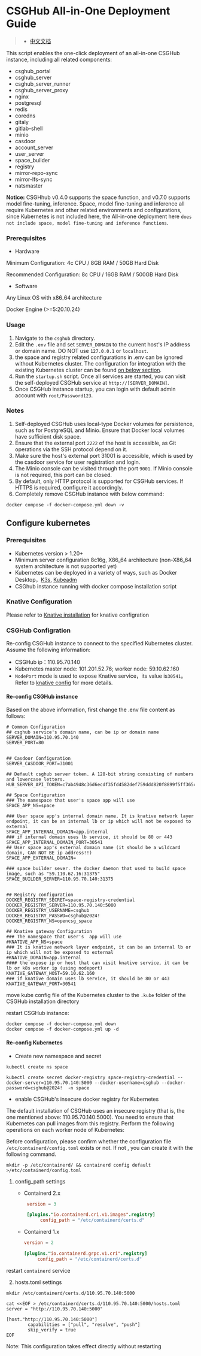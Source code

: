 # CSGHub All-in-One Deployment Guide

> - [中文文档](../../docs/cn/docker_compose_installation.md)

This script enables the one-click deployment of an all-in-one CSGHub instance, including all related components:

* csghub_portal
* csghub_server
* csghub_server_runner
* csghub_server_proxy
* nginx
* postgresql
* redis
* coredns
* gitaly
* gitlab-shell
* minio
* casdoor
* account_server
* user_server
* space_builder
* registry
* mirror-repo-sync
* mirror-lfs-sync
* natsmaster


**Notice:**
CSGHhub v0.4.0 supports the space function, and v0.7.0 supports model fine-tuning, inference. Space, model fine-tuning and inference all require Kubernetes and other related environments and configurations, since Kubernetes is not included here,  the All-in-one deployment here `does not include space, model fine-tuning and inference functions`.

### Prerequisites
* Hardware

Minimum Configuration: 4c CPU / 8GB RAM / 50GB Hard Disk

Recommended Configuration: 8c CPU / 16GB RAM / 500GB Hard Disk

* Software

Any Linux OS with x86_64 architecture

Docker Engine (>=5:20.10.24)

### Usage
1. Navigate to the `csghub` directory.
2. Edit the `.env` file and set `SERVER_DOMAIN` to the current host's IP address or domain name. DO NOT use `127.0.0.1` or `localhost`.
3. the space and registry related configurations in .env can be ignored without Kubernetes cluster. The configuration for integration with the existing Kubernetes cluster can be found [on below section](#Configure-kubernetes).
3. Run the `startup.sh` script. Once all services are started, you can visit the self-deployed CSGHub service at `http://[SERVER_DOMAIN]`.
4. Once CSGHub instance startup, you can login with default admin account with `root/Password123`.

### Notes
1. Self-deployed CSGHub uses local-type Docker volumes for persistence, such as for PostgreSQL and Minio. Ensure that Docker local volumes have sufficient disk space.
1. Ensure that the external port `2222` of the host is accessible, as Git operations via the SSH protocol depend on it.
1. Make sure the host's external port 31001 is accessible, which is used by the casdoor service for user registration and login.
1. The Minio console can be visited through the port `9001`. If Minio console is not required, this port can be closed.
1. By default, only HTTP protocol is supported for CSGHub services. If HTTPS is required, configure it accordingly.
1. Completely remove CSGHub instance with below command:
```
docker compose -f docker-compose.yml down -v
```

## Configure kubernetes
### Prerequisites

* Kubernetes version > 1.20+
* Minimum server configuration 8c16g, X86_64 architecture (non-X86_64 system architecture is not supported yet)
* Kubernetes can be deployed in a variety of ways, such as Docker Desktop，[K3s](https://docs.k3s.io/quick-start), [Kubeadm](https://kubernetes.io/docs/setup/production-environment/tools/kubeadm/create-cluster-kubeadm/)
* CSGhub instance running with docker compose installation script

### Knative Configuration

Please refer to [Knative installation](https://opencsg.com/docs/csghub/101/helm/installation) for knative configration

### CSGHub Configration

Re-config CSGHub instance to connect to the specified Kubernetes cluster. Assume the following information:
* CSGHub ip：110.95.70.140
* Kubernetes master node: 101.201.52.76;  worker node: 59.10.62.160 
* `NodePort` mode is used to expose Knative service，its value is`30541`。Refer to [knative config](https://opencsg.com/docs/csghub/101/helm/installation#%E5%AE%89%E8%A3%85%E7%BD%91%E7%BB%9C%E7%BB%84%E4%BB%B6) for more details. 


#### Re-config CSGHub instance
Based on the above information, first change the .env file content as follows:
```
# Common Configuration
## csghub service's domain name, can be ip or domain name
SERVER_DOMAIN=110.95.70.140
SERVER_PORT=80


## Casdoor Configuration
SERVER_CASDOOR_PORT=31001

## Default csghub server token. A 128-bit string consisting of numbers and lowercase letters.
HUB_SERVER_API_TOKEN=c7ab4948c36d6ecdf35fd4582def759ddd820f8899f5ff365ce16d7185cb2f609f3052e15681e931897259872391cbf46d78f4e75763a0a0633ef52abcdc840c

## Space Configuration
### The namespace that user's space app will use
SPACE_APP_NS=space

### User space app's internal domain name. It is knative network layer endpoint, it can be an internal lb or ip which will not be exposed to external
SPACE_APP_INTERNAL_DOMAIN=app.internal
### if internal domain uses lb service, it should be 80 or 443
SPACE_APP_INTERNAL_DOMAIN_PORT=30541
## User space app's external domain name (it should be a wildcard domain, CAN NOT BE ip address!!)
SPACE_APP_EXTERNAL_DOMAIN=

### space builder sever. the docker daemon that used to build space image, such as "59.110.62.16:31375"
SPACE_BUILDER_SERVER=110.95.70.140:31375


## Registry configuration
DOCKER_REGISTRY_SECRET=space-registry-credential
DOCKER_REGISTRY_SERVER=110.95.70.140:5000
DOCKER_REGISTRY_USERNAME=csghub
DOCKER_REGISTRY_PASSWD=csghub@2024!
DOCKER_REGISTRY_NS=opencsg_space

## Knative gateway Configuration
### The namespace that user's  app will use
#KNATIVE_APP_NS=space
### It is knative network layer endpoint, it can be an internal lb or ip which will not be exposed to external
#KNATIVE_DOMAIN=app.internal
#### the expose ip or host that can visit knative service, it can be lb or k8s worker ip (using nodeport)
KNATIVE_GATEWAY_HOST=59.10.62.160
### if knative domain uses lb service, it should be 80 or 443
KNATIVE_GATEWAY_PORT=30541
```

move kube config file of the Kubernetes cluster to the `.kube` folder of the CSGHub installation directory 

restart CSGHub instance:
```
docker compose -f docker-compose.yml down
docker compose -f docker-compose.yml up -d
```

####  Re-config Kubernetes


* Create new namespace and secret
```
kubectl create ns space

kubectl create secret docker-registry space-registry-credential --docker-server=110.95.70.140:5000 --docker-username=csghub --docker-password=csghub@2024!  -n space
```

* enable CSGHub's insecure docker registry for Kubernetes

The default installation of CSGHub uses an insecure registry (that is, the one mentioned above: 110.95.70.140:5000). You need to ensure that Kubernetes can pull images from this registry. Perform the following operations on each worker node of Kubernetes:

Before configuration, please confirm whether the configuration file `/etc/containerd/config.toml` exists or not. If not , you can create it with the following command.
   ```shell
   mkdir -p /etc/containerd/ && containerd config default >/etc/containerd/config.toml
   ```

1. config_path settings 

   - Containerd 2.x

     ```toml
      version = 3

      [plugins."io.containerd.cri.v1.images".registry]
           config_path = "/etc/containerd/certs.d"
     ```

   - Containerd 1.x

     ```toml
     version = 2
     
     [plugins."io.containerd.grpc.v1.cri".registry]
          config_path = "/etc/containerd/certs.d"
     ```

restart `containerd` service

2.  hosts.toml settings

   ```shell
   mkdir /etc/containerd/certs.d/110.95.70.140:5000
   
   cat <<EOF > /etc/containerd/certs.d/110.95.70.140:5000/hosts.toml
   server = "http://110.95.70.140:5000"
   
   [host."http://110.95.70.140:5000"]
           capabilities = ["pull", "resolve", "push"]
           skip_verify = true
   EOF
   ```

Note: This configuration takes effect directly without restarting
